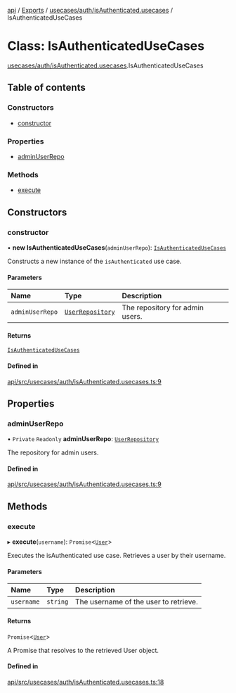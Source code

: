 [api](../README.md) / [Exports](../modules.md) / [usecases/auth/isAuthenticated.usecases](../modules/usecases_auth_isAuthenticated_usecases.md) / IsAuthenticatedUseCases

# Class: IsAuthenticatedUseCases

[usecases/auth/isAuthenticated.usecases](../modules/usecases_auth_isAuthenticated_usecases.md).IsAuthenticatedUseCases

## Table of contents

### Constructors

- [constructor](usecases_auth_isAuthenticated_usecases.IsAuthenticatedUseCases.md#constructor)

### Properties

- [adminUserRepo](usecases_auth_isAuthenticated_usecases.IsAuthenticatedUseCases.md#adminuserrepo)

### Methods

- [execute](usecases_auth_isAuthenticated_usecases.IsAuthenticatedUseCases.md#execute)

## Constructors

### constructor

• **new IsAuthenticatedUseCases**(`adminUserRepo`): [`IsAuthenticatedUseCases`](usecases_auth_isAuthenticated_usecases.IsAuthenticatedUseCases.md)

Constructs a new instance of the `isAuthenticated` use case.

#### Parameters

| Name | Type | Description |
| :------ | :------ | :------ |
| `adminUserRepo` | [`UserRepository`](../interfaces/domain_repositories_userRepository_interface.UserRepository.md) | The repository for admin users. |

#### Returns

[`IsAuthenticatedUseCases`](usecases_auth_isAuthenticated_usecases.IsAuthenticatedUseCases.md)

#### Defined in

[api/src/usecases/auth/isAuthenticated.usecases.ts:9](https://github.com/No-Country/c16-58-t-typescript/blob/d2fd85f/api/src/usecases/auth/isAuthenticated.usecases.ts#L9)

## Properties

### adminUserRepo

• `Private` `Readonly` **adminUserRepo**: [`UserRepository`](../interfaces/domain_repositories_userRepository_interface.UserRepository.md)

The repository for admin users.

#### Defined in

[api/src/usecases/auth/isAuthenticated.usecases.ts:9](https://github.com/No-Country/c16-58-t-typescript/blob/d2fd85f/api/src/usecases/auth/isAuthenticated.usecases.ts#L9)

## Methods

### execute

▸ **execute**(`username`): `Promise`\<[`User`](domain_model_user.User.md)\>

Executes the isAuthenticated use case.
Retrieves a user by their username.

#### Parameters

| Name | Type | Description |
| :------ | :------ | :------ |
| `username` | `string` | The username of the user to retrieve. |

#### Returns

`Promise`\<[`User`](domain_model_user.User.md)\>

A Promise that resolves to the retrieved User object.

#### Defined in

[api/src/usecases/auth/isAuthenticated.usecases.ts:18](https://github.com/No-Country/c16-58-t-typescript/blob/d2fd85f/api/src/usecases/auth/isAuthenticated.usecases.ts#L18)
